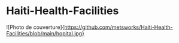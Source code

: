 # Haiti-Health-Facilities
![Photo de couverture]{https://github.com/metsworks/Haiti-Health-Facilities/blob/main/hopital.jpg}
